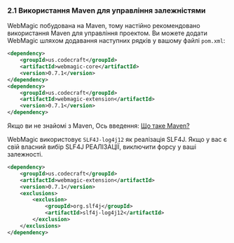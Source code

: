 ### 2.1 Використання Maven для управління залежністями

WebMagic побудована на Maven, тому настійно рекомендовано використання Maven для управління проектом. Ви можете додати WebMagic шляхом додавання наступних рядків у вашому файлі `pom.xml`:

```xml
<dependency>
    <groupId>us.codecraft</groupId>
    <artifactId>webmagic-core</artifactId>
    <version>0.7.1</version>
</dependency>
<dependency>
    <groupId>us.codecraft</groupId>
    <artifactId>webmagic-extension</artifactId>
    <version>0.7.1</version>
</dependency>
```

Якщо ви не знайомі з Maven, Ось введення: [Що таке Maven?](http://maven.apache.org/what-is-maven.html)

WebMagic використовує `SLF4J-log4j12` як реалізація SLF4J. Якщо у вас є свій власний вибір SLF4J РЕАЛІЗАЦІЇ,
виключити форсу у ваші залежності.

```xml
<dependency>
    <groupId>us.codecraft</groupId>
    <artifactId>webmagic-extension</artifactId>
    <version>0.7.1</version>
    <exclusions>
        <exclusion>
            <groupId>org.slf4j</groupId>
            <artifactId>slf4j-log4j12</artifactId>
        </exclusion>
    </exclusions>
</dependency>
```
